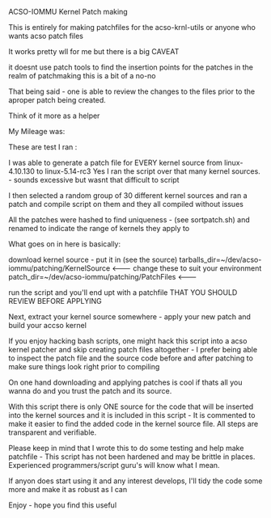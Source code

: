 ACSO-IOMMU Kernel Patch making


This is entirely for making patchfiles for the acso-krnl-utils
or anyone who wants acso patch files

It works pretty wll for me but there is a big CAVEAT

it doesnt use patch tools to find the insertion points for the patches
in the realm of patchmaking this is a bit of a no-no

That being said - one is able to review the changes to the files prior to 
the aproper patch being created.

Think of it more as a helper

My Mileage was: 


These are test I ran :

I was able to generate a patch file for EVERY kernel source from linux-4.10.130 to linux-5.14-rc3 
Yes I ran the script over that many kernel sources. - sounds excessive but wasnt that difficult to script

I then selected a random group of 30 different kernel sources and ran a patch and compile script on 
them and they all compiled without issues

All the patches were hashed to find uniqueness - (see sortpatch.sh) and renamed to indicate
the range of kernels they apply to

What goes on in here is basically:

download kernel source - put it in (see the source) 
  tarballs_dir=~/dev/acso-iommu/patching/KernelSource  <--- change these to suit your environment
  patch_dir=~/dev/acso-iommu/patching/PatchFiles       <--- 


run the script and you'll end upt with a patchfile THAT YOU SHOULD REVIEW BEFORE APPLYING 

Next, extract your kernel source somewhere - apply your new patch and build your accso kernel

If you enjoy hacking bash scripts, one might hack this script into a acso kernel patcher and skip 
creating patch files altogether - I prefer being able to inspect the patch file and the 
source code before and after patching to make sure things look right prior to compiling

On one hand downloading and applying patches is cool if thats all you wanna do and you trust the 
patch and its source.

With this script there is only ONE source for the code that will be inserted into the 
kernel sources and it is included in this script - It is commented to make it easier to find 
the added code in the kernel source file. All steps are transparent and verifiable.

Please keep in mind that I wrote this to do some testing and help make patchfile -
This script has not been hardened and may be brittle in places. 
Experienced programmers/script guru's will know what I mean.

If anyon does start using it and any interest develops, I'll tidy the code some more 
and make it as robust as I can

Enjoy - hope you find this useful
